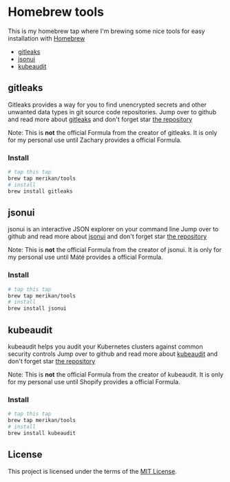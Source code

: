 # Homebrew tools

This is my homebrew tap where I'm brewing some nice tools for easy installation with [Homebrew](https://brew.sh/)

- [gitleaks](#gitleaks)
- [jsonui](#jsonui)
- [kubeaudit](#kubeaudit)

## gitleaks
Gitleaks provides a way for you to find unencrypted secrets and other unwanted data types in git source code repositories.
Jump over to github and read more about [gitleaks](https://github.com/zricethezav/gitleaks) and don't forget star [the repository](https://github.com/zricethezav/gitleaks)

Note: This is **not** the official Formula from the creator of gitleaks. It is only for my personal use until Zachary provides a official Formula.

### Install
```bash
# tap this tap
brew tap merikan/tools
# install
brew install gitleaks
```
## jsonui
jsonui is an interactive JSON explorer on your command line
Jump over to github and read more about [jsonui](https://github.com/gulyasm/jsonui) and don't forget star [the repository](https://github.com/gulyasm/jsonui)

Note: This is **not** the official Formula from the creator of jsonui. It is only for my personal use until Máté provides a official Formula.

### Install
```bash
# tap this tap
brew tap merikan/tools
# install
brew install jsonui
```
## kubeaudit
kubeaudit helps you audit your Kubernetes clusters against common security controls
Jump over to github and read more about [kubeaudit](https://github.com/Shopify/kubeaudit) and don't forget star [the repository](https://github.com/Shopify/kubeaudit)

Note: This is **not** the official Formula from the creator of kubeaudit. It is only for my personal use until Shopify provides a official Formula.

### Install
```bash
# tap this tap
brew tap merikan/tools
# install
brew install kubeaudit
```

## License

This project is licensed under the terms of the [MIT License](LICENSE).
